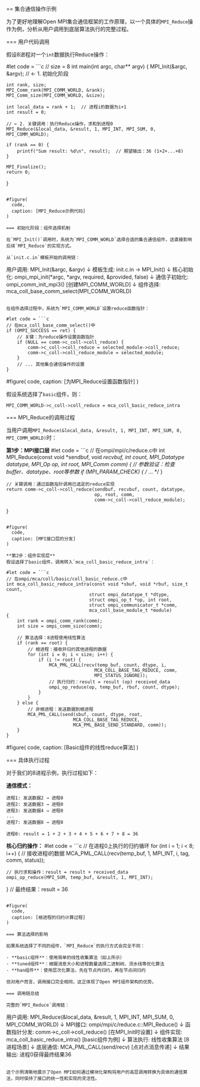 == 集合通信操作示例

为了更好地理解Open MPI集合通信框架的工作原理，以一个具体的`MPI_Reduce`操作为例，分析从用户调用到底层算法执行的完整过程。

=== 用户代码调用

假设8进程对一个`int`数据执行Reduce操作：

#let code = ```c
// size = 8
int main(int argc, char** argv) {
    MPI_Init(&argc, &argv);  // ← 1. 初始化阶段
    
    int rank, size;
    MPI_Comm_rank(MPI_COMM_WORLD, &rank);
    MPI_Comm_size(MPI_COMM_WORLD, &size);  
    
    int local_data = rank + 1;  // 进程i的数据为i+1
    int result = 0;
    
    // ← 2. 关键调用：执行Reduce操作，求和到进程0
    MPI_Reduce(&local_data, &result, 1, MPI_INT, MPI_SUM, 0, MPI_COMM_WORLD);
    
    if (rank == 0) {
        printf("Sum result: %d\n", result);  // 期望输出：36 (1+2+...+8)
    }
    
    MPI_Finalize();
    return 0;
}
```

#figure(
  code,
  caption: [MPI_Reduce示例代码]
)

=== 初始化阶段：组件选择机制

在`MPI_Init()`调用时，系统为`MPI_COMM_WORLD`选择合适的集合通信组件，这直接影响后续`MPI_Reduce`的实现方式。

从`init.c.in`模板开始的调用链：

```
用户调用: MPI_Init(&argc, &argv)
    ↓
模板生成: init.c.in → MPI_Init() 
    ↓
核心初始化: ompi_mpi_init(*argc, *argv, required, &provided, false)
    ↓
通信子初始化: ompi_comm_init_mpi3() [创建MPI_COMM_WORLD]
    ↓
组件选择: mca_coll_base_comm_select(MPI_COMM_WORLD)
```

在组件选择过程中，系统为`MPI_COMM_WORLD`设置reduce函数指针：

#let code = ```c
// 在mca_coll_base_comm_select()中
if (OMPI_SUCCESS == ret) {
    // 关键：为reduce操作设置函数指针
    if (NULL == comm->c_coll->coll_reduce) {
        comm->c_coll->coll_reduce = selected_module->coll_reduce;
        comm->c_coll->coll_reduce_module = selected_module;
    }
    // ... 其他集合通信操作的设置
}
```

#figure(
  code,
  caption: [为MPI_Reduce设置函数指针]
)

假设系统选择了`basic`组件，则：
```
MPI_COMM_WORLD->c_coll->coll_reduce = mca_coll_basic_reduce_intra
```

=== MPI_Reduce的调用过程

当用户调用`MPI_Reduce(&local_data, &result, 1, MPI_INT, MPI_SUM, 0, MPI_COMM_WORLD)`时：

**第1步：MPI接口层**
#let code = ```c
// 在ompi/mpi/c/reduce.c中
int MPI_Reduce(const void *sendbuf, void *recvbuf, int count,
               MPI_Datatype datatype, MPI_Op op, int root, MPI_Comm comm)
{
    // 参数验证：检查buffer、datatype、root等参数
    if (MPI_PARAM_CHECK) { /* ... */ }
    
    // 关键调用：通过函数指针调用已选定的reduce实现
    return comm->c_coll->coll_reduce(sendbuf, recvbuf, count, datatype,
                                     op, root, comm, 
                                     comm->c_coll->coll_reduce_module);
}
```

#figure(
  code,
  caption: [MPI接口层的分发]
)

**第2步：组件实现层**
假设选择了basic组件，调用转入`mca_coll_basic_reduce_intra`：

#let code = ```c
// 在ompi/mca/coll/basic/coll_basic_reduce.c中
int mca_coll_basic_reduce_intra(const void *sbuf, void *rbuf, size_t count,
                               struct ompi_datatype_t *dtype,
                               struct ompi_op_t *op, int root,
                               struct ompi_communicator_t *comm,
                               mca_coll_base_module_t *module)
{
    int rank = ompi_comm_rank(comm);
    int size = ompi_comm_size(comm);
    
    // 算法选择：8进程使用线性算法
    if (rank == root) {
        // 根进程：接收并归约其他进程的数据
        for (int i = 0; i < size; i++) {
            if (i != root) {
                MCA_PML_CALL(recv(temp_buf, count, dtype, i,
                                 MCA_COLL_BASE_TAG_REDUCE, comm, 
                                 MPI_STATUS_IGNORE));
                // 执行归约：result = result (op) received_data
                ompi_op_reduce(op, temp_buf, rbuf, count, dtype);
            }
        }
    } else {
        // 非根进程：发送数据到根进程
        MCA_PML_CALL(send(sbuf, count, dtype, root,
                         MCA_COLL_BASE_TAG_REDUCE,
                         MCA_PML_BASE_SEND_STANDARD, comm));
    }
}
```

#figure(
  code,
  caption: [Basic组件的线性reduce算法]
)

=== 具体执行过程

对于我们的8进程示例，执行过程如下：

**通信模式：**
```
进程1: 发送数据2 → 进程0
进程2: 发送数据3 → 进程0  
进程3: 发送数据4 → 进程0
...
进程7: 发送数据8 → 进程0

进程0: result = 1 + 2 + 3 + 4 + 5 + 6 + 7 + 8 = 36
```

**核心归约操作：**
#let code = ```c
// 在进程0上执行的归约循环
for (int i = 1; i < 8; i++) {
    // 接收进程i的数据
    MCA_PML_CALL(recv(temp_buf, 1, MPI_INT, i, tag, comm, status));
    
    // 执行求和操作：result = result + received_data
    ompi_op_reduce(MPI_SUM, temp_buf, &result, 1, MPI_INT);
}
// 最终结果：result = 36
```

#figure(
  code,
  caption: [根进程的归约计算过程]
)

=== 算法选择的影响

如果系统选择了不同的组件，`MPI_Reduce`的执行方式会完全不同：

- **basic组件**：使用简单的线性收集算法（如上所示）
- **tuned组件**：根据消息大小和进程数量选择二进制树、流水线等优化算法
- **han组件**：使用层次化算法，先在节点内归约，再在节点间归约

但对用户而言，调用接口完全相同，这正体现了Open MPI组件架构的优势。

=== 调用链总结

完整的`MPI_Reduce`调用链：

```
用户调用: MPI_Reduce(&local_data, &result, 1, MPI_INT, MPI_SUM, 0, MPI_COMM_WORLD)
    ↓
MPI接口: ompi/mpi/c/reduce.c::MPI_Reduce()
    ↓
函数指针分发: comm->c_coll->coll_reduce() [在MPI_Init时设置]
    ↓
组件实现: mca_coll_basic_reduce_intra() [basic组件为例]
    ↓
算法执行: 线性收集算法 [8进程场景]
    ↓
底层通信: MCA_PML_CALL(send/recv) [点对点消息传递]
    ↓
结果输出: 进程0获得最终结果36
```

这个示例清晰地展示了Open MPI如何通过模块化架构将用户的高层调用转换为具体的通信算法，同时保持了接口的统一性和实现的灵活性。
